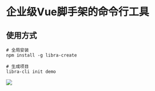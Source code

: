 # 企业级Vue脚手架的命令行工具

## 使用方式
```
# 全局安装
npm install -g libra-create

# 生成项目
libra-cli init demo
```
![](assests/demo.svg)
